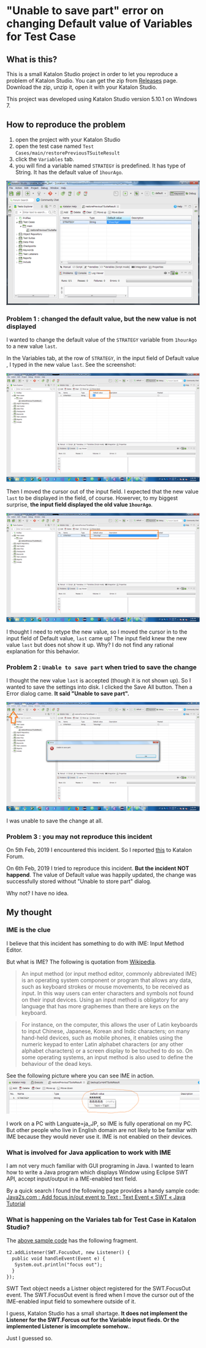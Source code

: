 "Unable to save part" error on changing Default value of Variables for Test Case
==================

## What is this?

This is a small Katalon Studio project in order to let you reproduce a problem of Katalon Studio. You can get the zip from [Releases](https://github.com/kazurayam/Unable_to_save_part/releases) page.
 Download the zip, unzip it, open it with your Katalon Studio.

 This project was developed using Katalon Studio version 5.10.1 on Windows 7.

## How to reproduce the problem

1. open the project with your Katalon Studio
2. open the test case named `Test Cases/main/restorePreviousTSuiteResult`
3. click the `Variables` tab.
4. you will find a variable named `STRATEGY` is predefined. It has type of String. It has the default value of `1hourAgo`.

![1_initial_state.png](docs/images/1_initial_state.png)

### Problem 1 : changed the default value, but the new value is not displayed

I wanted to change the default value of the `STRATEGY` variable from `1hourAgo` to a new value `last`.

In the Variables tab, at the row of `STRATEGY`, in the input field of Default value , I typed in the new value `last`. See the screenshot:

![2_typed_new_default_value.png](docs/images/2_typed_new_default_value.png)

Then I moved the cursor out of the input field. I expected that the new value `last` to be displayed in the field, of course. Howerver, to my biggest surprise, **the input field displayed the old value `1hourAgo`**.

![3_new_default_value_is_not_show_up](docs/images/3_new_default_value_is_not_show_up.png)

I thought I need to retype the new value, so I moved the cursor in to the input field of Default value, `last` came up! The input field knew the new value `last` but does not show it up. Why? I do not find any rational explanation for this behavior.

### Problem 2 : `Unable to save part` when tried to save the change

I thought the new value `last` is accepted (though it is not shown up). So I wanted to save the settings into disk. I clicked the Save All button. Then a Error dialog came. **It said "Unable to save part".**

![4_clicked_save_button_unable_to_save_part.png](docs/images/4_clicked_save_button_unable_to_save_part.png)

I was unable to save the change at all.

### Problem 3 : you may not reproduce this incident

On 5th Feb, 2019 I encountered this incident. So I reported [this](https://forum.katalon.com/t/unable-to-save-part-can-not-change-the-default-value-of-variable-to-test-case/18800/6) to Katalon Forum.

On 6th Feb, 2019 I tried to reproduce this incident. **But the incident NOT happend**. The value of Default value was happily updated, the change was successfully stored without "Unable to store part" dialog.

Why not? I have no idea.

## My thought

### IME is the clue

I believe that this incident has something to do with IME: Input Method Editor.

But what is IME? The following is quotation from [Wikipedia](https://en.wikipedia.org/wiki/Input_method).

>An input method (or input method editor, commonly abbreviated IME) is an operating system component or program that allows any data, such as keyboard strokes or mouse movements, to be received as input. In this way users can enter characters and symbols not found on their input devices. Using an input method is obligatory for any language that has more graphemes than there are keys on the keyboard.

>For instance, on the computer, this allows the user of Latin keyboards to input Chinese, Japanese, Korean and Indic characters; on many hand-held devices, such as mobile phones, it enables using the numeric keypad to enter Latin alphabet characters (or any other alphabet characters) or a screen display to be touched to do so. On some operating systems, an input method is also used to define the behaviour of the dead keys.

See the following picture where you can see IME in action.
![IM_in_action.png](docs/images/5_IME_in_action.png)

I work on a PC with Languate=ja_JP, so IME is fully operational on my PC. But other people who live in English domain are not likely to be familiar with IME because they would never use it. IME is not enabled on their devices.


### What is involved for Java application to work with IME

I am not very much familiar with GUI programing in Java. I wanted to learn how to write a Java program which displays Window using Eclipse SWT API, accept input/output in a IME-enabled text field.

By a quick search I found the following page provides a handy sample code:
[Java2s.com : Add focus in/out event to Text : Text Event « SWT « Java Tutorial](http://www.java2s.com/Tutorial/Java/0280__SWT/AddfocusinouteventtoText.htm)


### What is happening on the Variales tab for Test Case in Katalon Studio?

The [above sample code](http://www.java2s.com/Tutorial/Java/0280__SWT/AddfocusinouteventtoText.htm) has the following fragment.

```
t2.addListener(SWT.FocusOut, new Listener() {
  public void handleEvent(Event e) {
   System.out.println("focus out");
  }
});
```

SWT Text object needs a Listner object registered for the SWT.FocusOut event. The SWT.FocusOut event is fired when I move the cursor out of the IME-enabled input field to somewhere outside of it.

I guess, Katalon Studio has a small shartage. **It does not implement the Listener for the SWT.Forcus out for the Variable input fieds. Or the implemented Listener is imcomplete somehow.**.

Just I guessed so.
